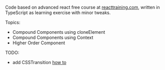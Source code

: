 Code based on advanced react free course at [reacttraining.com](https://courses.reacttraining.com/p/advanced-react-free), written in TypeScript as learning exercise with minor tweaks.

Topics:
* Compound Components using cloneElement
* Compound Components using Context
* Higher Order Component


TODO:
* add CSSTransition [how to](https://github.com/reactjs/react-transition-group/blob/master/Migration.md)